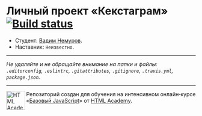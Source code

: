 # Личный проект «Кекстаграм» [![Build status][travis-image]][travis-url]

* Студент: [Вадим Немуров](https://up.htmlacademy.ru/javascript/11/user/371987).
* Наставник: `Неизвестно`.

---

_Не удаляйте и не обращайте внимание на папки и файлы:_<br>
_`.editorconfig`, `.eslintrc`, `.gitattributes`, `.gitignore`, `.travis.yml`, `package.json`._

---

<a href="https://htmlacademy.ru/intensive/javascript"><img align="left" width="50" height="50" title="HTML Academy" src="https://up.htmlacademy.ru/static/img/intensive/javascript/logo-for-github.svg"></a>

Репозиторий создан для обучения на интенсивном онлайн‑курсе «[Базовый JavaScript](https://htmlacademy.ru/intensive/javascript)» от [HTML Academy](https://htmlacademy.ru).

[travis-image]: https://travis-ci.org/htmlacademy-javascript/371987-kekstagram.svg?branch=master
[travis-url]: https://travis-ci.org/htmlacademy-javascript/371987-kekstagram
